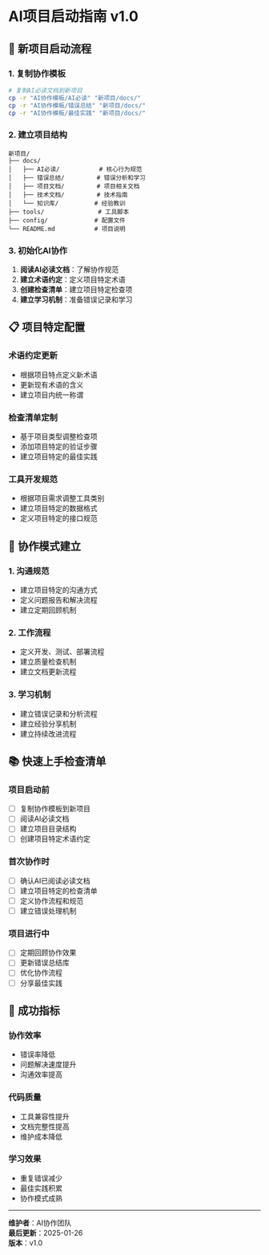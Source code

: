 # AI项目启动指南 v1.0

## 🚀 新项目启动流程

### 1. 复制协作模板
```bash
# 复制AI必读文档到新项目
cp -r "AI协作模板/AI必读" "新项目/docs/"
cp -r "AI协作模板/错误总结" "新项目/docs/"
cp -r "AI协作模板/最佳实践" "新项目/docs/"
```

### 2. 建立项目结构
```
新项目/
├── docs/
│   ├── AI必读/           # 核心行为规范
│   ├── 错误总结/         # 错误分析和学习
│   ├── 项目文档/         # 项目相关文档
│   ├── 技术文档/         # 技术指南
│   └── 知识库/          # 经验教训
├── tools/               # 工具脚本
├── config/             # 配置文件
└── README.md           # 项目说明
```

### 3. 初始化AI协作
1. **阅读AI必读文档**：了解协作规范
2. **建立术语约定**：定义项目特定术语
3. **创建检查清单**：建立项目特定检查项
4. **建立学习机制**：准备错误记录和学习

## 📋 项目特定配置

### 术语约定更新
- 根据项目特点定义新术语
- 更新现有术语的含义
- 建立项目内统一称谓

### 检查清单定制
- 基于项目类型调整检查项
- 添加项目特定的验证步骤
- 建立项目特定的最佳实践

### 工具开发规范
- 根据项目需求调整工具类别
- 建立项目特定的数据格式
- 定义项目特定的接口规范

## 🔄 协作模式建立

### 1. 沟通规范
- 建立项目特定的沟通方式
- 定义问题报告和解决流程
- 建立定期回顾机制

### 2. 工作流程
- 定义开发、测试、部署流程
- 建立质量检查机制
- 建立文档更新流程

### 3. 学习机制
- 建立错误记录和分析流程
- 建立经验分享机制
- 建立持续改进流程

## 📚 快速上手检查清单

### 项目启动前
- [ ] 复制协作模板到新项目
- [ ] 阅读AI必读文档
- [ ] 建立项目目录结构
- [ ] 创建项目特定术语约定

### 首次协作时
- [ ] 确认AI已阅读必读文档
- [ ] 建立项目特定的检查清单
- [ ] 定义协作流程和规范
- [ ] 建立错误处理机制

### 项目进行中
- [ ] 定期回顾协作效果
- [ ] 更新错误总结库
- [ ] 优化协作流程
- [ ] 分享最佳实践

## 🎯 成功指标

### 协作效率
- 错误率降低
- 问题解决速度提升
- 沟通效率提高

### 代码质量
- 工具兼容性提升
- 文档完整性提高
- 维护成本降低

### 学习效果
- 重复错误减少
- 最佳实践积累
- 协作模式成熟

---
**维护者**：AI协作团队  
**最后更新**：2025-01-26  
**版本**：v1.0
